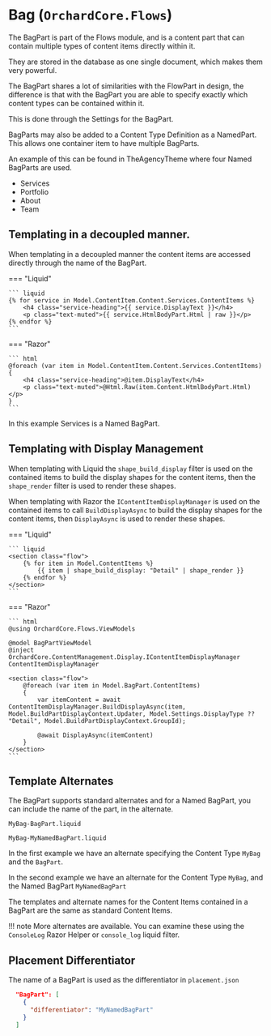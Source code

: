 # Bag (`OrchardCore.Flows`)

The BagPart is part of the Flows module, and is a content part that can contain multiple types of content items directly within it.

They are stored in the database as one single document, which makes them very powerful.

The BagPart shares a lot of similarities with the FlowPart in design, the difference is that with the BagPart you are able to specify exactly which content types can be contained within it.

This is done through the Settings for the BagPart.

BagParts may also be added to a Content Type Definition as a NamedPart. This allows one container item to have multiple BagParts.

An example of this can be found in TheAgencyTheme where four Named BagParts are used.

- Services
- Portfolio
- About
- Team

## Templating in a decoupled manner.

When templating in a decoupled manner the content items are accessed directly through the name of the BagPart.

=== "Liquid"

    ``` liquid
    {% for service in Model.ContentItem.Content.Services.ContentItems %}
        <h4 class="service-heading">{{ service.DisplayText }}</h4>
        <p class="text-muted">{{ service.HtmlBodyPart.Html | raw }}</p>
    {% endfor %}
    ```

=== "Razor"

    ``` html
    @foreach (var item in Model.ContentItem.Content.Services.ContentItems)
    {
        <h4 class="service-heading">@item.DisplayText</h4>
        <p class="text-muted">@Html.Raw(item.Content.HtmlBodyPart.Html)</p>
    }
    ```

In this example Services is a Named BagPart.

## Templating with Display Management

When templating with Liquid the `shape_build_display` filter is used on the contained items to build
the display shapes for the content items, then the `shape_render` filter is used to render these shapes.

When templating with Razor the `IContentItemDisplayManager` is used on the contained items to call `BuildDisplayAsync`
to build the display shapes for the  content items, then `DisplayAsync` is used to render these shapes.

=== "Liquid"

    ``` liquid
    <section class="flow">
        {% for item in Model.ContentItems %}
            {{ item | shape_build_display: "Detail" | shape_render }}
        {% endfor %}
    </section>
    ```

=== "Razor"

    ``` html
    @using OrchardCore.Flows.ViewModels

    @model BagPartViewModel
    @inject OrchardCore.ContentManagement.Display.IContentItemDisplayManager ContentItemDisplayManager

    <section class="flow">
        @foreach (var item in Model.BagPart.ContentItems)
        {
            var itemContent = await ContentItemDisplayManager.BuildDisplayAsync(item, Model.BuildPartDisplayContext.Updater, Model.Settings.DisplayType ?? "Detail", Model.BuildPartDisplayContext.GroupId);

            @await DisplayAsync(itemContent)
        }
    </section>
    ```

## Template Alternates

The BagPart supports standard alternates and for a Named BagPart, you can include the name of the part, in the alternate.

`MyBag-BagPart.liquid`

`MyBag-MyNamedBagPart.liquid`

In the first example we have an alternate specifying the Content Type `MyBag` and the `BagPart`.

In the second example we have an alternate for the Content Type `MyBag`, and the Named BagPart `MyNamedBagPart`

The templates and alternate names for the Content Items contained in a BagPart are the same as standard Content Items.

!!! note
    More alternates are available. You can examine these using the `ConsoleLog` Razor Helper or `console_log` liquid filter.

## Placement Differentiator

The name of a BagPart is used as the differentiator in `placement.json`

```json
  "BagPart": [
    {
      "differentiator": "MyNamedBagPart"
    }
  ]
```
